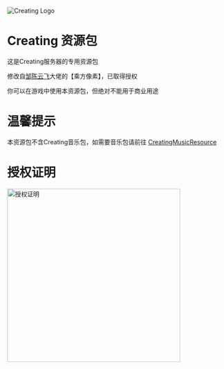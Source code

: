  ![](https://raw.githubusercontent.com/linyushu520/CreatingResource/main/title.png "Creating Logo")
 # Creating 资源包
这是Creating服务器的专用资源包

修改自[邹陈云飞](https://space.bilibili.com/170651403)大佬的【乘方像素】，已取得授权

你可以在游戏中使用本资源包，但绝对不能用于商业用途

# 温馨提示

本资源包不含Creating音乐包，如需要音乐包请前往 [CreatingMusicResource](https://github.com/CatalpaCute/catalpacute.github.io/releases/) 

# 授权证明

<img src="https://github.com/linyushu520/CreatingResource/raw/main/%E6%8E%88%E6%9D%83%E8%AF%81%E6%98%8E.jpg" alt="授权证明" width="400"/></a>
